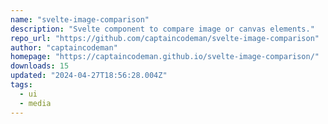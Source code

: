 ```yaml
---
name: "svelte-image-comparison"
description: "Svelte component to compare image or canvas elements."
repo_url: "https://github.com/captaincodeman/svelte-image-comparison"
author: "captaincodeman"
homepage: "https://captaincodeman.github.io/svelte-image-comparison/"
downloads: 15
updated: "2024-04-27T18:56:28.004Z"
tags: 
  - ui
  - media
---
```

